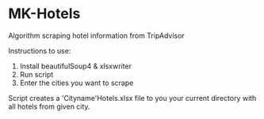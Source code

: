 # MK-Hotels
Algorithm scraping hotel information from TripAdvisor

Instructions to use:

1. Install beautifulSoup4 & xlsxwriter
2. Run script
3. Enter the cities you want to scrape

Script creates a 'Cityname'Hotels.xlsx file to you your current directory with all hotels from given city.


